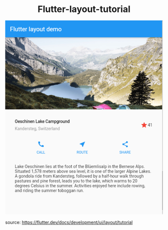 <h1 align="center">Flutter-layout-tutorial</h1>

<img src="https://raw.githubusercontent.com/Akbarsr/Flutter-layout-tutorial/main/layout.PNG">



source: https://flutter.dev/docs/development/ui/layout/tutorial